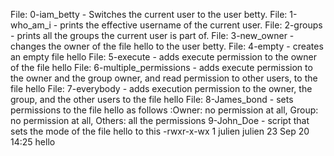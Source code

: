 File: 0-iam_betty - Switches the current user to the user betty.
File: 1-who_am_i - prints the effective username of the current user.
File: 2-groups - prints all the groups the current user is part of.
File: 3-new_owner - changes the owner of the file hello to the user betty.
File: 4-empty - creates an empty file hello
File: 5-execute - adds execute permission to the owner of the file hello
File: 6-multiple_permissions - adds execute permission to the owner and the group owner, and read permission to other users, to the file hello
File: 7-everybody - adds execution permission to the owner, the group, and the other users to the file hello
File: 8-James_bond - sets permissions to the file hello as follows :Owner: no permission at all, Group: no permission at all, Others: all the permissions
9-John_Doe - script that sets the mode of the file hello to this -rwxr-x-wx 1 julien julien 23 Sep 20 14:25 hello
